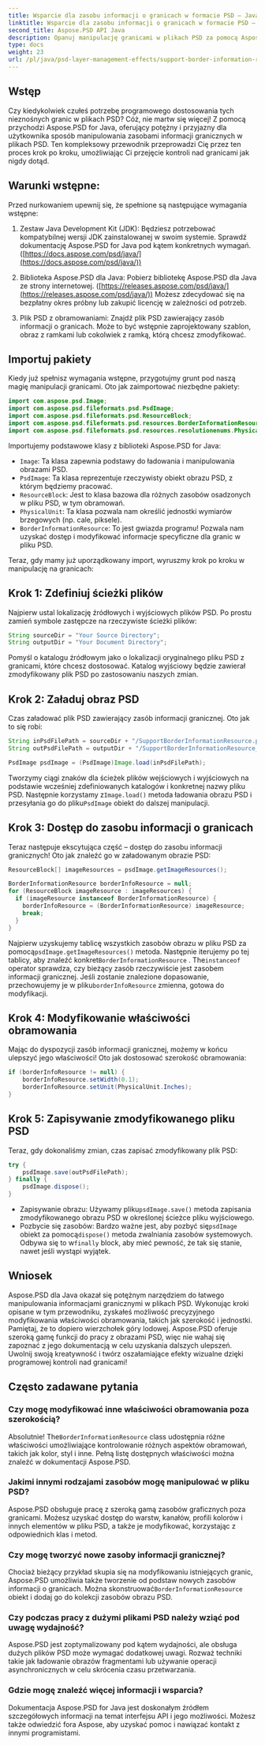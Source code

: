 ```yaml
---
title: Wsparcie dla zasobu informacji o granicach w formacie PSD — Java
linktitle: Wsparcie dla zasobu informacji o granicach w formacie PSD — Java
second_title: Aspose.PSD API Java
description: Opanuj manipulację granicami w plikach PSD za pomocą Aspose.PSD dla Java. Dowiedz się, jak modyfikować szerokość obramowania, jednostki i inne parametry, wykonując łatwe do wykonania kroki. Programowo ulepszaj swoje projekty PSD.
type: docs
weight: 23
url: /pl/java/psd-layer-management-effects/support-border-information-resource-psd/
---
```

## Wstęp

Czy kiedykolwiek czułeś potrzebę programowego dostosowania tych nieznośnych granic w plikach PSD? Cóż, nie martw się więcej! Z pomocą przychodzi Aspose.PSD for Java, oferujący potężny i przyjazny dla użytkownika sposób manipulowania zasobami informacji granicznych w plikach PSD. Ten kompleksowy przewodnik przeprowadzi Cię przez ten proces krok po kroku, umożliwiając Ci przejęcie kontroli nad granicami jak nigdy dotąd.

## Warunki wstępne:

Przed nurkowaniem upewnij się, że spełnione są następujące wymagania wstępne:

1. Zestaw Java Development Kit (JDK): Będziesz potrzebować kompatybilnej wersji JDK zainstalowanej w swoim systemie. Sprawdź dokumentację Aspose.PSD for Java pod kątem konkretnych wymagań. ([https://docs.aspose.com/psd/java/](https://docs.aspose.com/psd/java/))

2. Biblioteka Aspose.PSD dla Java: Pobierz bibliotekę Aspose.PSD dla Java ze strony internetowej. ([https://releases.aspose.com/psd/java/](https://releases.aspose.com/psd/java/)) Możesz zdecydować się na bezpłatny okres próbny lub zakupić licencję w zależności od potrzeb.

3. Plik PSD z obramowaniami: Znajdź plik PSD zawierający zasób informacji o granicach. Może to być wstępnie zaprojektowany szablon, obraz z ramkami lub cokolwiek z ramką, którą chcesz zmodyfikować.

## Importuj pakiety

Kiedy już spełnisz wymagania wstępne, przygotujmy grunt pod naszą magię manipulacji granicami. Oto jak zaimportować niezbędne pakiety:

```java
import com.aspose.psd.Image;
import com.aspose.psd.fileformats.psd.PsdImage;
import com.aspose.psd.fileformats.psd.ResourceBlock;
import com.aspose.psd.fileformats.psd.resources.BorderInformationResource;
import com.aspose.psd.fileformats.psd.resources.resolutionenums.PhysicalUnit;
```

Importujemy podstawowe klasy z biblioteki Aspose.PSD for Java:

- `Image`: Ta klasa zapewnia podstawy do ładowania i manipulowania obrazami PSD.
- `PsdImage`: Ta klasa reprezentuje rzeczywisty obiekt obrazu PSD, z którym będziemy pracować.
- `ResourceBlock`: Jest to klasa bazowa dla różnych zasobów osadzonych w pliku PSD, w tym obramowań.
- `PhysicalUnit`: Ta klasa pozwala nam określić jednostki wymiarów brzegowych (np. cale, piksele).
- `BorderInformationResource`: To jest gwiazda programu! Pozwala nam uzyskać dostęp i modyfikować informacje specyficzne dla granic w pliku PSD.

Teraz, gdy mamy już uporządkowany import, wyruszmy krok po kroku w manipulację na granicach:

## Krok 1: Zdefiniuj ścieżki plików

Najpierw ustal lokalizację źródłowych i wyjściowych plików PSD. Po prostu zamień symbole zastępcze na rzeczywiste ścieżki plików:

```java
String sourceDir = "Your Source Directory";
String outputDir = "Your Document Directory";
```

Pomyśl o katalogu źródłowym jako o lokalizacji oryginalnego pliku PSD z granicami, które chcesz dostosować. Katalog wyjściowy będzie zawierał zmodyfikowany plik PSD po zastosowaniu naszych zmian.

## Krok 2: Załaduj obraz PSD

Czas załadować plik PSD zawierający zasób informacji granicznej. Oto jak to się robi:

```java
String inPsdFilePath = sourceDir + "/SupportBorderInformationResource.psd";
String outPsdFilePath = outputDir + "/SupportBorderInformationResource_output.psd";

PsdImage psdImage = (PsdImage)Image.load(inPsdFilePath);
```

 Tworzymy ciągi znaków dla ścieżek plików wejściowych i wyjściowych na podstawie wcześniej zdefiniowanych katalogów i konkretnej nazwy pliku PSD. Następnie korzystamy z`Image.load()` metoda ładowania obrazu PSD i przesyłania go do pliku`PsdImage` obiekt do dalszej manipulacji.

## Krok 3: Dostęp do zasobu informacji o granicach

Teraz następuje ekscytująca część – dostęp do zasobu informacji granicznych! Oto jak znaleźć go w załadowanym obrazie PSD:

```java
ResourceBlock[] imageResources = psdImage.getImageResources();

BorderInformationResource borderInfoResource = null;
for (ResourceBlock imageResource : imageResources) {
  if (imageResource instanceof BorderInformationResource) {
    borderInfoResource = (BorderInformationResource) imageResource;
    break;
  }
}
```

Najpierw uzyskujemy tablicę wszystkich zasobów obrazu w pliku PSD za pomocą`psdImage.getImageResources()` metoda. Następnie iterujemy po tej tablicy, aby znaleźć konkret`BorderInformationResource` . The`instanceof` operator sprawdza, czy bieżący zasób rzeczywiście jest zasobem informacji granicznej. Jeśli zostanie znalezione dopasowanie, przechowujemy je w pliku`borderInfoResource` zmienna, gotowa do modyfikacji.

## Krok 4: Modyfikowanie właściwości obramowania

Mając do dyspozycji zasób informacji granicznej, możemy w końcu ulepszyć jego właściwości! Oto jak dostosować szerokość obramowania:

```java
if (borderInfoResource != null) {
    borderInfoResource.setWidth(0.1);
    borderInfoResource.setUnit(PhysicalUnit.Inches);
}
```

## Krok 5: Zapisywanie zmodyfikowanego pliku PSD

Teraz, gdy dokonaliśmy zmian, czas zapisać zmodyfikowany plik PSD:

```java
try {
    psdImage.save(outPsdFilePath);
} finally {
    psdImage.dispose();
}
```

-  Zapisywanie obrazu: Używamy pliku`psdImage.save()` metoda zapisania zmodyfikowanego obrazu PSD w określonej ścieżce pliku wyjściowego.
-  Pozbycie się zasobów: Bardzo ważne jest, aby pozbyć się`psdImage` obiekt za pomocą`dispose()` metoda zwalniania zasobów systemowych. Odbywa się to w`finally` block, aby mieć pewność, że tak się stanie, nawet jeśli wystąpi wyjątek.

## Wniosek

Aspose.PSD dla Java okazał się potężnym narzędziem do łatwego manipulowania informacjami granicznymi w plikach PSD. Wykonując kroki opisane w tym przewodniku, zyskałeś możliwość precyzyjnego modyfikowania właściwości obramowania, takich jak szerokość i jednostki. Pamiętaj, że to dopiero wierzchołek góry lodowej. Aspose.PSD oferuje szeroką gamę funkcji do pracy z obrazami PSD, więc nie wahaj się zapoznać z jego dokumentacją w celu uzyskania dalszych ulepszeń. Uwolnij swoją kreatywność i twórz oszałamiające efekty wizualne dzięki programowej kontroli nad granicami! 

## Często zadawane pytania

### Czy mogę modyfikować inne właściwości obramowania poza szerokością?

 Absolutnie! The`BorderInformationResource` class udostępnia różne właściwości umożliwiające kontrolowanie różnych aspektów obramowań, takich jak kolor, styl i inne. Pełną listę dostępnych właściwości można znaleźć w dokumentacji Aspose.PSD.

### Jakimi innymi rodzajami zasobów mogę manipulować w pliku PSD?

Aspose.PSD obsługuje pracę z szeroką gamą zasobów graficznych poza granicami. Możesz uzyskać dostęp do warstw, kanałów, profili kolorów i innych elementów w pliku PSD, a także je modyfikować, korzystając z odpowiednich klas i metod.

### Czy mogę tworzyć nowe zasoby informacji granicznej?

 Chociaż bieżący przykład skupia się na modyfikowaniu istniejących granic, Aspose.PSD umożliwia także tworzenie od podstaw nowych zasobów informacji o granicach. Można skonstruować`BorderInformationResource` obiekt i dodaj go do kolekcji zasobów obrazu PSD.

### Czy podczas pracy z dużymi plikami PSD należy wziąć pod uwagę wydajność?

Aspose.PSD jest zoptymalizowany pod kątem wydajności, ale obsługa dużych plików PSD może wymagać dodatkowej uwagi. Rozważ techniki takie jak ładowanie obrazów fragmentami lub używanie operacji asynchronicznych w celu skrócenia czasu przetwarzania.

### Gdzie mogę znaleźć więcej informacji i wsparcia?

Dokumentacja Aspose.PSD for Java jest doskonałym źródłem szczegółowych informacji na temat interfejsu API i jego możliwości. Możesz także odwiedzić fora Aspose, aby uzyskać pomoc i nawiązać kontakt z innymi programistami. 